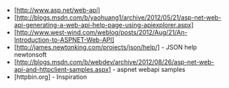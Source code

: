 
- [http://www.asp.net/web-api]
- [http://blogs.msdn.com/b/yaohuang1/archive/2012/05/21/asp-net-web-api-generating-a-web-api-help-page-using-apiexplorer.aspx]
- [http://www.west-wind.com/weblog/posts/2012/Aug/21/An-Introduction-to-ASPNET-Web-API]
- [http://james.newtonking.com/projects/json/help/] - JSON help newtonsoft 
- [http://blogs.msdn.com/b/webdev/archive/2012/08/26/asp-net-web-api-and-httpclient-samples.aspx] - aspnet webapi samples
- [httpbin.org] - Inspiration



